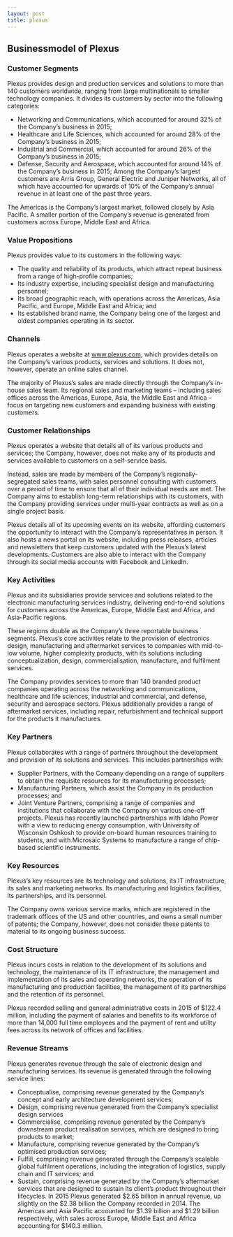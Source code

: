 ```yaml
---
layout: post
title: plexus
---
```


Businessmodel of Plexus
------------------------

### Customer Segments

Plexus provides design and production services and solutions to more than 140 customers worldwide, ranging from large multinationals to smaller technology companies. It divides its customers by sector into the following categories:

 * Networking and Communications, which accounted for around 32% of the Company’s business in 2015;
* Healthcare and Life Sciences, which accounted for around 28% of the Company’s business in 2015;
* Industrial and Commercial, which accounted for around 26% of the Company’s business in 2015;
* Defense, Security and Aerospace, which accounted for around 14% of the Company’s business in 2015;
 Among the Company’s largest customers are Arris Group, General Electric and Juniper Networks, all of which have accounted for upwards of 10% of the Company’s annual revenue in at least one of the past three years.

The Americas is the Company’s largest market, followed closely by Asia Pacific. A smaller portion of the Company’s revenue is generated from customers across Europe, Middle East and Africa.

### Value Propositions

Plexus provides value to its customers in the following ways:

 * The quality and reliability of its products, which attract repeat business from a range of high-profile companies;
* Its industry expertise, including specialist design and manufacturing personnel;
* Its broad geographic reach, with operations across the Americas, Asia Pacific, and Europe, Middle East and Africa; and
* Its established brand name, the Company being one of the largest and oldest companies operating in its sector.
 ### Channels

Plexus operates a website at www.plexus.com, which provides details on the Company’s various products, services and solutions. It does not, however, operate an online sales channel.

The majority of Plexus’s sales are made directly through the Company’s in-house sales team. Its regional sales and marketing teams – including sales offices across the Americas, Europe, Asia, the Middle East and Africa – focus on targeting new customers and expanding business with existing customers.

### Customer Relationships

Plexus operates a website that details all of its various products and services; the Company, however, does not make any of its products and services available to customers on a self-service basis.

Instead, sales are made by members of the Company’s regionally-segregated sales teams, with sales personnel consulting with customers over a period of time to ensure that all of their individual needs are met. The Company aims to establish long-term relationships with its customers, with the Company providing services under multi-year contracts as well as on a single project basis.

Plexus details all of its upcoming events on its website, affording customers the opportunity to interact with the Company’s representatives in person. It also hosts a news portal on its website, including press releases, articles and newsletters that keep customers updated with the Plexus’s latest developments. Customers are also able to interact with the Company through its social media accounts with Facebook and LinkedIn.

### Key Activities

Plexus and its subsidiaries provide services and solutions related to the electronic manufacturing services industry, delivering end-to-end solutions for customers across the Americas, Europe, Middle East and Africa, and Asia-Pacific regions.

These regions double as the Company’s three reportable business segments. Plexus’s core activities relate to the provision of electronics design, manufacturing and aftermarket services to companies with mid-to-low volume, higher complexity products, with its solutions including conceptualization, design, commercialisation, manufacture, and fulfilment services.

The Company provides services to more than 140 branded product companies operating across the networking and communications, healthcare and life sciences, industrial and commercial, and defense, security and aerospace sectors. Plexus additionally provides a range of aftermarket services, including repair, refurbishment and technical support for the products it manufactures.

### Key Partners

Plexus collaborates with a range of partners throughout the development and provision of its solutions and services. This includes partnerships with:

 * Supplier Partners, with the Company depending on a range of suppliers to obtain the requisite resources for its manufacturing processes;
* Manufacturing Partners, which assist the Company in its production processes; and
* Joint Venture Partners, comprising a range of companies and institutions that collaborate with the Company on various one-off projects.
 Plexus has recently launched partnerships with Idaho Power with a view to reducing energy consumption, with University of Wisconsin Oshkosh to provide on-board human resources training to students, and with Microsaic Systems to manufacture a range of chip-based scientific instruments.

### Key Resources

Plexus’s key resources are its technology and solutions, its IT infrastructure, its sales and marketing networks. Its manufacturing and logistics facilities, its partnerships, and its personnel.

The Company owns various service marks, which are registered in the trademark offices of the US and other countries, and owns a small number of patents; the Company, however, does not consider these patents to material to its ongoing business success.

### Cost Structure

Plexus incurs costs in relation to the development of its solutions and technology, the maintenance of its IT infrastructure, the management and implementation of its sales and operating networks, the operation of its manufacturing and production facilities, the management of its partnerships and the retention of its personnel.

Plexus recorded selling and general administrative costs in 2015 of $122.4 million, including the payment of salaries and benefits to its workforce of more than 14,000 full time employees and the payment of rent and utility fees across its network of offices and facilities.

### Revenue Streams

Plexus generates revenue through the sale of electronic design and manufacturing services. Its revenue is generated through the following service lines:

 * Conceptualise, comprising revenue generated by the Company’s concept and early architecture development services;
* Design, comprising revenue generated from the Company’s specialist design services
* Commercialise, comprising revenue generated by the Company’s downstream product realisation services, which are designed to bring products to market;
* Manufacture, comprising revenue generated by the Company’s optimised production services;
* Fulfill, comprising revenue generated through the Company’s scalable global fulfilment operations, including the integration of logistics, supply chain and IT services; and
* Sustain, comprising revenue generated by the Company’s aftermarket services that are designed to sustain its client’s product throughout their lifecycles.
 In 2015 Plexus generated $2.65 billion in annual revenue, up slightly on the $2.38 billion the Company recorded in 2014. The Americas and Asia Pacific accounted for $1.39 billion and $1.29 billion respectively, with sales across Europe, Middle East and Africa accounting for $140.3 million.
